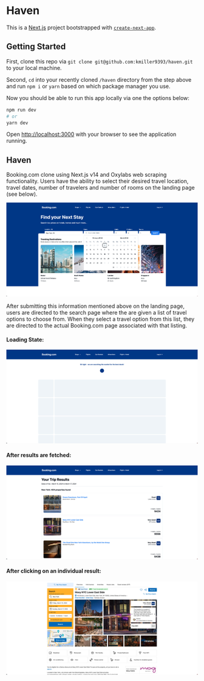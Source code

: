 # Haven

This is a [Next.js](https://nextjs.org/) project bootstrapped with [`create-next-app`](https://github.com/vercel/next.js/tree/canary/packages/create-next-app).

## Getting Started

First, clone this repo via `git clone git@github.com:kmiller9393/haven.git` to your local machine.

Second, `cd` into your recently cloned `/haven` directory from the step above and run `npm i` or `yarn` based on which package manager you use.

Now you should be able to run this app locally via one the options below:

```bash
npm run dev
# or
yarn dev
```

Open [http://localhost:3000](http://localhost:3000) with your browser to see the application running.

## Haven

Booking.com clone using Next.js v14 and Oxylabs web scraping functionality. Users have the ability to select their desired travel location, travel dates, number of travelers and number of rooms on the landing page (see below).

![Landing Image](/public/landing.png)

After submitting this information mentioned above on the landing page, users are directed to the search page where the are given a list of travel options to choose from. When they select a travel option from this list, they are directed to the actual Booking.com page associated with that listing.

#### Loading State:

![Loading Image](/public/skeleton.png)

#### After results are fetched:

![Results Image](/public/results.png)

#### After clicking on an individual result:

![Booking.com Image](/public/booking.png)
